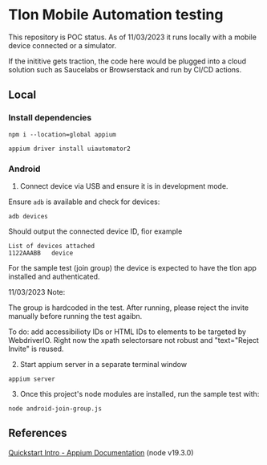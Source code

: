 # Tlon Mobile Automation testing

This repository is POC status.
As of 11/03/2023 it runs locally with a mobile device connected or a simulator.

If the inititive gets traction, the code here would be plugged into a cloud solution such as Saucelabs or Browserstack and run by CI/CD actions.

## Local

### Install dependencies

`npm i --location=global appium`

`appium driver install uiautomator2`

### Android

1. Connect device via USB and ensure it is in development mode.

Ensure `adb` is available and check for devices:

`adb devices`

Should output the connected device ID, fior example

```
List of devices attached
1122AAABB	device
```

For the sample test (join group) the device is expected to have the tlon app installed and authenticated.

11/03/2023 Note:

The group is hardcoded in the test. After running, please reject the invite manually before running the test agaibn.

To do: add accessibilioty IDs or HTML IDs to elements to be targeted by WebdriverIO. Right now the xpath selectorsare not robust and "text="Reject Invite" is reused.

2. Start appium server in a separate terminal window

`appium server`

3. Once this project's node modules are installed, run the sample test with:

`node android-join-group.js`

## References

[Quickstart Intro - Appium Documentation](https://appium.io/docs/en/2.1/quickstart/)
(node v19.3.0)
